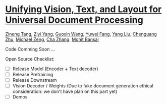 # [Unifying Vision, Text, and Layout for Universal Document Processing](https://arxiv.org/pdf/2212.02623)
[Zineng Tang](https://zinengtang.github.io/),
[Ziyi Yang](https://www.microsoft.com/en-us/research/people/ziyiyang/),
[Guoxin Wang](https://www.guoxwang.com/),
[Yuwei Fang](https://www.microsoft.com/en-us/research/people/yuwfan/),
[Yang Liu](https://nlp-yang.github.io/),
[Chenguang Zhu](https://cs.stanford.edu/people/cgzhu/),
[Michael Zeng](https://www.microsoft.com/en-us/research/people/nzeng/),
[Cha Zhang](https://www.microsoft.com/en-us/research/people/chazhang/),
[Mohit Bansal](https://www.cs.unc.edu/~mbansal/)
              
Code Comming Soon ...

Open Source Checklist:

- [ ] Release Model (Encoder + Text decoder)
- [ ] Release Pretraining
- [ ] Release Downstream
- [ ] Vision Decoder / Weights (Due to fake document generation ethical consideration: we don't have plan on this part yet)
- [ ] Demos
